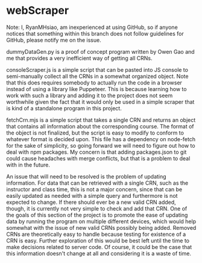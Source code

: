 # webScraper

Note: I, RyanMHsiao, am inexperienced at using GitHub, so if anyone notices that something within this branch does not follow guidelines for GitHub, please notify me on the issue.

dummyDataGen.py is a proof of concept program written by Owen Gao and me that provides a very inefficient way of getting all CRNs.

consoleScraper.js is a simple script that can be pasted into JS console to semi-manually collect all the CRNs in a somewhat organized object.
Note that this does requires somebody to actually run the code in a browser instead of using a library like Puppeteer.
This is because learning how to work with such a library and adding it to the project does not seem worthwhile given the fact that it would only be used in a simple scraper that is kind of a standalone program in this project.

fetchCrn.mjs is a simple script that takes a single CRN and returns an object that contains all information about the corresponding course.
The format of the object is not finalized, but the script is easy to modify to conform to whatever format is decided upon.
This file has a dependency on node-fetch for the sake of simplicity, so going forward we will need to figure out how to deal with npm packages.
My concern is that adding packages.json to git could cause headaches with merge conflicts, but that is a problem to deal with in the future.

An issue that will need to be resolved is the problem of updating information.
For data that can be retrieved with a single CRN, such as the instructor and class time, this is not a major concern, since that can be easily updated as needed with a simple query and furthermore is not expected to change.
If there should ever be a new valid CRN added, though, it is currently not very simple to check and add that CRN.
One of the goals of this section of the project is to promote the ease of updating data by running the program on multiple different devices, which would help somewhat with the issue of new valid CRNs possibly being added.
Removed CRNs are theoretically easy to handle because testing for existence of a CRN is easy.
Further exploration of this would be best left until the time to make decisions related to server code.
Of course, it could be the case that this information doesn't change at all and considering it is a waste of time.
